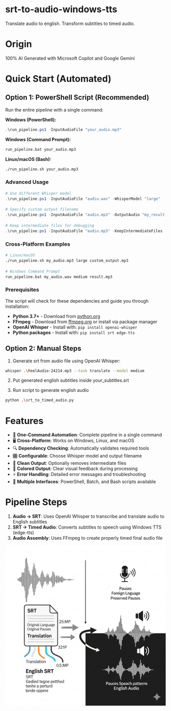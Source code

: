 # srt-to-audio-windows-tts
Translate audio to english.
Transform subtitles to timed audio.


# Origin
100% AI Generated with Microsoft Copilot and Google Gemini

# Quick Start (Automated)

## Option 1: PowerShell Script (Recommended)
Run the entire pipeline with a single command:

**Windows (PowerShell):**
```powershell
.\run_pipeline.ps1 -InputAudioFile "your_audio.mp3"
```

**Windows (Command Prompt):**
```cmd
run_pipeline.bat your_audio.mp3
```

**Linux/macOS (Bash):**
```bash
./run_pipeline.sh your_audio.mp3
```

### Advanced Usage
```powershell
# Use different Whisper model
.\run_pipeline.ps1 -InputAudioFile "audio.wav" -WhisperModel "large"

# Specify custom output filename
.\run_pipeline.ps1 -InputAudioFile "audio.mp3" -OutputAudio "my_result.mp3"

# Keep intermediate files for debugging
.\run_pipeline.ps1 -InputAudioFile "audio.mp3" -KeepIntermediateFiles
```

### Cross-Platform Examples
```bash
# Linux/macOS
./run_pipeline.sh my_audio.mp3 large custom_output.mp3

# Windows Command Prompt
run_pipeline.bat my_audio.wav medium result.mp3
```

### Prerequisites
The script will check for these dependencies and guide you through installation:
- **Python 3.7+** - Download from [python.org](https://python.org)
- **FFmpeg** - Download from [ffmpeg.org](https://ffmpeg.org) or install via package manager
- **OpenAI Whisper** - Install with: `pip install openai-whisper`
- **Python packages** - Install with: `pip install srt edge-tts`

## Option 2: Manual Steps

1. Generate srt from audio file using OpenAI Whisper:

```bash
whisper .\ReelAudio-24214.mp3 --task translate --model medium
```

2. Put generated english subtitles inside your_subtitles.srt

3. Run script to generate english audio
```bash
python .\srt_to_timed_audio.py
```

# Features

- 🚀 **One-Command Automation**: Complete pipeline in a single command
- 🖥️ **Cross-Platform**: Works on Windows, Linux, and macOS
- 🔍 **Dependency Checking**: Automatically validates required tools
- 🎛️ **Configurable**: Choose Whisper model and output filename
- 🧹 **Clean Output**: Optionally removes intermediate files
- 🎨 **Colored Output**: Clear visual feedback during processing
- ⚡ **Error Handling**: Detailed error messages and troubleshooting
- 📖 **Multiple Interfaces**: PowerShell, Batch, and Bash scripts available

# Pipeline Steps

1. **Audio → SRT**: Uses OpenAI Whisper to transcribe and translate audio to English subtitles
2. **SRT → Timed Audio**: Converts subtitles to speech using Windows TTS (edge-tts)
3. **Audio Assembly**: Uses FFmpeg to create properly timed final audio file

![foreign audio to srt to english audio](Gemini_Generated_Image_wslw2nwslw2nwslw.png)


